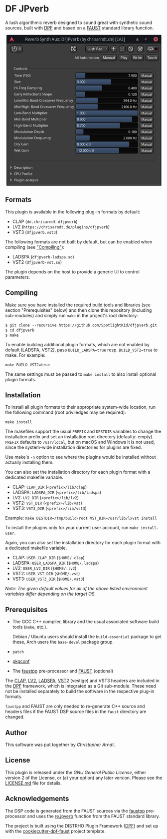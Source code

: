 # DF JPverb

A lush algorithmic reverb designed to sound great with synthetic sound
sources, built with [DPF] and based on a [FAUST] standard library function.

<p align="center"><img title="Generic LV2 UI in Ardour 8" src="screenshot-ardour8.png" width="497"></center>

## Formats

This plugin is available in the following plug-in formats by default:

* CLAP (`de.chrisarndt.dfjpverb`)
* LV2 (`https://chrisarndt.de/plugins/dfjpverb`)
* VST3 (`dfjpverb.vst3`)

The following formats are not built by default, but can be enabled when
compiling (see ["Compiling"](#compiling)):

* LADSPA (`dfjpverb-ladspa.so`)
* VST2 (`dfjpverb-vst.so`)

The plugin depends on the host to provide a generic UI to control parameters.


## Compiling

Make sure you have installed the required build tools and libraries (see
section "Prerequisites" below) and then clone this repository (including
sub-modules) and simply run `make` in the project's root directory:

    $ git clone --recursive https://github.com/SpotlightKid/dfjpverb.git
    $ cd dfjpverb
    $ make

To enable building additional plugin formats, which are not enabled by default
(LADSPA, VST2), pass `BUILD_LADSPA=true` resp. `BUILD_VST2=true` to make. For
example:

    make BUILD_VST2=true

The same settings must be passed to `make install` to also install optional
plugin formats.


## Installation

To install all plugin formats to their appropriate system-wide location, run
the following command (root priviledges may be required):

    make install

The makefiles support the usual `PREFIX` and `DESTDIR` variables to change the
installation prefix and set an installation root directory (defaulty: empty).
`PREFIX` defaults to `/usr/local`, but on macOS and Windows it is not used,
since the system-wide installation directories for plugins are fixed.

Use make's `-n` option to see where the plugins would be installed without
actually installing them.

You can also set the installation directory for each plugin format with a
dedicated makefile variable.

* CLAP: `CLAP_DIR` (`<prefix>/lib/clap`)
* LADSPA: `LADSPA_DIR` (`<prefix>/lib/ladspa`)
* LV2: `LV2_DIR` (`<prefix>/lib/lv2`)
* VST2: `VST_DIR` (`<prefix>/lib/vst`)
* VST3: `VST3_DIR` (`<prefix>/lib/vst3`)

Example: `make DESTDIR=/tmp/build-root VST_DIR=/usr/lib/lxvst install`

To install the plugins only for your current user account, run
`make install-user`.

Again, you can also set the installation directory for each plugin format with
a dedicated makefile variable.

* CLAP: `USER_CLAP_DIR` (`$HOME/.clap`)
* LADSPA: `USER_LADSPA_DIR` (`$HOME/.ladspa`)
* LV2: `USER_LV2_DIR` (`$HOME/.lv2`)
* VST2: `USER_VST_DIR` (`$HOME/.vst`)
* VST3: `USER_VST3_DIR` (`$HOME/.vst3`)

*Note: The given default values for all of the above listed environment
variables differ depending on the target OS.*


## Prerequisites

* The GCC C++ compiler, library and the usual associated software build tools
  (`make`, etc.).

  Debian / Ubuntu users should install the `build-essential` package
  to get these, Arch users the `base-devel` package group.

* `patch`

* [pkgconf]

* The [faustpp] pre-processor and [FAUST] (optional)

The [CLAP], [LV2], [LADSPA], [VST]2 (vestige) and VST3 headers are included in
the [DPF] framework, which is integrated as a Git sub-module. These need not be
installed separately to build the software in the respective plug-in formats.

`faustpp` and FAUST are only needed to re-generate C++ source and headers files
if the FAUST DSP source files in the `faust` directory are changed.


## Author

This software was put together by *Christopher Arndt*.


## License

This plugin is released under the *GNU General Public License*, either version
2 of the License, or (at your option) any later version. Please see the
[LICENSE.md](./LICENSE.md) file for details.


## Acknowledgements

The DSP code is generated from the FAUST sources via the [faustpp]
pre-processor and uses the [re.jpverb] function from the FAUST standard
library.

The project is built using the DISTRHO Plugin Framework ([DPF]) and set up
with the [cookiecutter-dpf-faust] project template.


[CLAP]: https://cleveraudio.org/
[cookiecutter-dpf-faust]: https://github.com/SpotlightKid/cookiecutter-dpf-faust
[DPF]: https://github.com/DISTRHO/DPF
[FAUST]: https://faust.grame.fr/
[faustpp]: https://github.com/jpcima/faustpp.git
[LADSPA]: http://www.ladspa.org/
[LV2]: https://lv2plug.in/
[pkgconf]: https://github.com/pkgconf/pkgconf
[re.jpverb]: https://faustlibraries.grame.fr/libs/reverbs/#rejpverb
[VST]: https://en.wikipedia.org/wiki/Virtual_Studio_Technology
